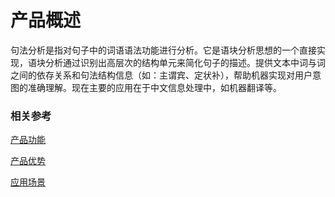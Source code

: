 #  产品概述

句法分析是指对句子中的词语语法功能进行分析。它是语块分析思想的一个直接实现，语块分析通过识别出高层次的结构单元来简化句子的描述。提供文本中词与词之间的依存关系和句法结构信息（如：主谓宾、定状补），帮助机器实现对用户意图的准确理解。现在主要的应用在于中文信息处理中，如机器翻译等。

### 相关参考
[产品功能](Features.md)

[产品优势](Benefits.md)

[应用场景](Application-Scenarios.md)
